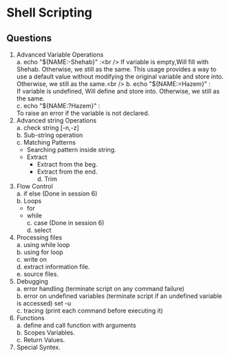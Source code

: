 # Shell Scripting

## Questions
1. Advanced Variable Operations <br />
   a. echo "${NAME:-Shehab}" :<br />
   If variable is empty,Will fill with Shehab. Otherwise, we still as the same. This usage provides a way to use a       default value without modifying the original variable and store into. Otherwise, we still as the same.<br />
   b. echo "${NAME:=Hazem}" : <br />
   If variable is undefined, Will define and store into. Otherwise, we still as the same.<br />
   c. echo "${NAME:?Hazem}" : <br />
   To raise an error if the variable is not declared.<br />
2. Advanced string Operations<br />
   a. check string [-n,-z] <br />
   b. Sub-string operation <br />
   c. Matching Patterns <br />
     + Searching pattern inside string. <br />
     + Extract <br />
        + Extract from the beg. <br />
        + Extract from the end. <br />
   d. Trim <br />
3. Flow Control <br />
   a. if else (Done in session 6)  <br />
   b. Loops <br />
     + for <br />
     + while <br />
   c. case (Done in session 6) <br />
   d. select <br />
5. Processing files <br />
   a. using while loop <br />
   b. using for loop <br />
   c. write on <br />
   d. extract information file. <br />
   e. source files. <br />
6. Debugging <br />
   a. error handling (terminate script on any command failure) <br />
   b. error on undefined variables (terminate script if an undefined variable is accessed) set -u <br />
   c. tracing (print each command before executing it) <br />
7. Functions <br />
   a. define and call function with arguments <br />
   b. Scopes Variables. <br />
   c. Return Values. <br />
8. Special Syntex. <br />

